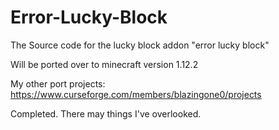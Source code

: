 # Error-Lucky-Block
The Source code for the lucky block addon "error lucky block"

Will be ported over to minecraft version 1.12.2

My other port projects: https://www.curseforge.com/members/blazingone0/projects

Completed. There may things I've overlooked.
